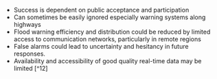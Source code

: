 - Success is dependent on public acceptance and participation 
- Can sometimes be easily ignored especially warning systems along highways
- Flood warning efficiency and distribution could be reduced by limited access to communication networks, particularly in remote regions      
- False alarms could lead to uncertainty and hesitancy in future responses. 
- Availability and accessibility of good quality real-time data may be limited [^12]
